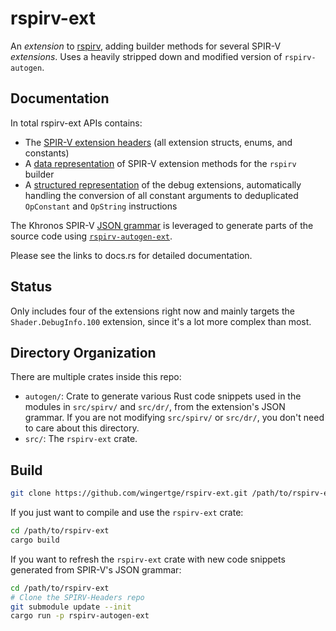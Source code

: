 rspirv-ext
======

An *extension* to [rspirv](https://github.com/gfx-rs/rspirv/tree/master), adding builder methods for
several SPIR-V *extensions*. Uses a heavily stripped down and modified version of `rspirv-autogen`.

Documentation
-------------

In total rspirv-ext APIs contains:

* The [SPIR-V extension headers][doc-headers] (all extension structs, enums, and constants)
* A [data representation][doc-dr] of SPIR-V extension methods for the `rspirv` builder
* A [structured representation][doc-sr] of the debug extensions, automatically handling the conversion of all constant arguments to deduplicated `OpConstant` and `OpString` instructions

The Khronos SPIR-V [JSON grammar][json-grammar] is leveraged to generate parts
of the source code using [`rspirv-autogen-ext`][autogen].

Please see the links to docs.rs for detailed documentation.

Status
------

Only includes four of the extensions right now and mainly targets the `Shader.DebugInfo.100` extension,
since it's a lot more complex than most.

Directory Organization
----------------------

There are multiple crates inside this repo:

* `autogen/`: Crate to generate various Rust code snippets used in the modules
  in `src/spirv/` and `src/dr/`, from the extension's JSON grammar. If you are not
  modifying `src/spirv/` or `src/dr/`, you don't need to care about this directory.
* `src/`: The `rspirv-ext` crate.

Build
-----

```sh
git clone https://github.com/wingertge/rspirv-ext.git /path/to/rspirv-ext
```

If you just want to compile and use the `rspirv-ext` crate:

```sh
cd /path/to/rspirv-ext
cargo build
```

If you want to refresh the `rspirv-ext` crate with new code
snippets generated from SPIR-V's JSON grammar:

```sh
cd /path/to/rspirv-ext
# Clone the SPIRV-Headers repo
git submodule update --init
cargo run -p rspirv-autogen-ext
```

[autogen]: ./autogen/README.md
[doc-headers]: https://docs.rs/rspirv-ext/*/rspirv-ext/spirv/index.html
[json-grammar]: https://github.com/KhronosGroup/SPIRV-Headers/tree/master/include/spirv
[doc-dr]: https://docs.rs/rspirv-ext/*/rspirv-ext/dr/index.html
[doc-sr]: https://docs.rs/rspirv-ext/*/rspirv-ext/sr/index.html
